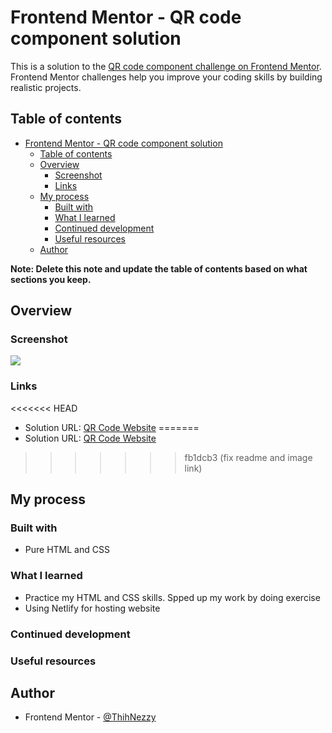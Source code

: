 # Frontend Mentor - QR code component solution

This is a solution to the [QR code component challenge on Frontend Mentor](https://www.frontendmentor.io/challenges/qr-code-component-iux_sIO_H). Frontend Mentor challenges help you improve your coding skills by building realistic projects.

## Table of contents

- [Frontend Mentor - QR code component solution](#frontend-mentor---qr-code-component-solution)
  - [Table of contents](#table-of-contents)
  - [Overview](#overview)
    - [Screenshot](#screenshot)
    - [Links](#links)
  - [My process](#my-process)
    - [Built with](#built-with)
    - [What I learned](#what-i-learned)
    - [Continued development](#continued-development)
    - [Useful resources](#useful-resources)
  - [Author](#author)

**Note: Delete this note and update the table of contents based on what sections you keep.**

## Overview

### Screenshot

![](./images/screenshot.png)

### Links

<<<<<<< HEAD
- Solution URL: [QR Code Website](https://your-solution-url.com)
=======
- Solution URL: [QR Code Website](https://qrcode-thihnezzy.netlify.app/)
>>>>>>> fb1dcb3 (fix readme and image link)

## My process

### Built with

- Pure HTML and CSS

### What I learned

- Practice my HTML and CSS skills. Spped up my work by doing exercise
- Using Netlify for hosting website

### Continued development

### Useful resources

## Author

- Frontend Mentor - [@ThihNezzy](https://www.frontendmentor.io/profile/nobody1234455)
